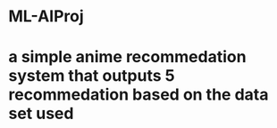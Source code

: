 # ML-AIProj
# a simple anime recommedation system that outputs 5 recommedation based on the data set used
